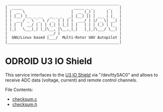      ___________________________________________________
    |  _____                       _____ _ _       _    |
    | |  __ \                     |  __ (_) |     | |   |
    | | |__) |__ _ __   __ _ _   _| |__) || | ___ | |_  |
    | |  ___/ _ \ '_ \ / _` | | | |  ___/ | |/ _ \| __| |
    | | |  |  __/ | | | (_| | |_| | |   | | | (_) | |_  |
    | |_|   \___|_| |_|\__, |\__,_|_|   |_|_|\___/ \__| |
    |                   __/ |                           |
    |  GNU/Linux based |___/  Multi-Rotor UAV Autopilot |
    |___________________________________________________|


ODROID U3 IO Shield
===================

This service interfaces to the [U3 IO Shield](http://www.hardkernel.com/main/products/prdt_info.php?g_code=G138760240354) via "/dev/ttySAC0" and allows to receive ADC data (voltage, current) and remote control channels.

File Contents:

- [checksum.c]()
- [checksum.h]()

